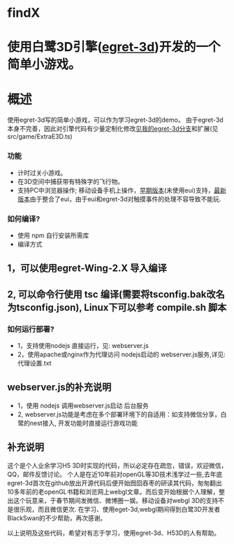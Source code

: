 # findX
使用白鹭3D引擎([egret-3d](https://github.com/egret-labs/egret-3d))开发的一个简单小游戏。
=======
# 概述 #

使用egret-3d写的简单小游戏，可以作为学习egret-3d的demo。
由于egret-3d本身不完善，因此对引擎代码有少量定制化修改[见我的egret-3d分支](https://github.com/aceway/egret-3d)和扩展(见src/game/ExtraE3D.ts)

### 功能 ###

* 计时过关小游戏。
* 在3D空间中捕获带有特殊字的飞行物。
* 支持PC中浏览器操作; 移动设备手机上操作，[早期版本](http://findx.huithink.com/)(未使用eui)支持，[最新版本](http://game.doogga.com/findX/)由于整合了eui，由于eui和egret-3d对触摸事件的处理不容导致不能玩.

### 如何编译? ###

* 使用 npm 自行安装所需库
* 编译方式
## 1，可以使用egret-Wing-2.X 导入编译
## 2, 可以命令行使用 tsc 编译(需要将tsconfig.bak改名为tsconfig.json), Linux下可以参考 compile.sh 脚本

### 如何运行部署? ###

* 1，支持使用nodejs 直接运行，见: webserver.js
* 2，使用apache或nginx作为代理访问 nodejs启动的 webserver.js服务,详见: 代理设置.txt

## webserver.js的补充说明 ##

* 1，使用 nodejs 调用webserver.js启动 后台服务
* 2, webserver.js功能是考虑在多个部署环境下的自适用：如支持微信分享，白鹭的nest接入, 开发功能时直接运行游戏功能

## 补充说明 ##
这个是个人业余学习H5 3D时实现的代码，所以必定存在疏忽，错误，欢迎微信，QQ，邮件反馈讨论。 
个人是在近10年前对openGL等3D技术浅学过一些,去年底egret-3d首次在github放出开源代码后便开始囫囵吞枣的研读其代码，匆匆翻出10多年前的老openGL书籍和浏览网上webgl文章。而后变开始根据个人理解，整出这个玩意来，于春节期间发微信、微博圈一娱。移动设备对webgl 3D的支持不是很乐观，而且微信更次.
在学习、使用eget-3d,webgl期间得到白鹭3D开发者BlackSwan的不少帮助，再次感谢。

以上说明及这些代码，希望对有志于学习，使用egret-3d、H53D的人有帮助。  
